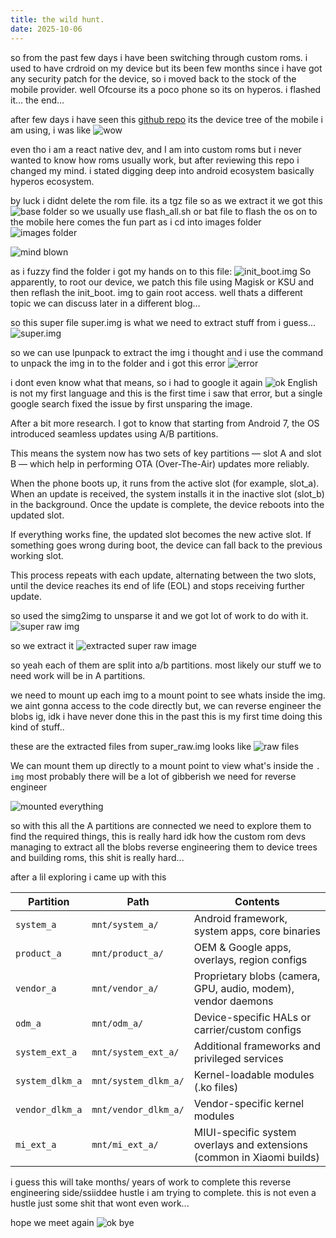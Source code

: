 ```yaml
---
title: the wild hunt.
date: 2025-10-06
---
```


so from the past few days i have been switching through custom roms.
i used to have crdroid on my device but its been few months since i have got any security patch for the device, so i moved back to the stock of the mobile provider.
well Ofcourse its a poco phone so its on hyperos.
i flashed it... the end...

after few days i have seen this [github repo](https://github.com/peridot-dev/android_device_xiaomi_peridot) its the device tree of the mobile i am using, i was like
![wow](https://media.tenor.com/h3dU1jihA54AAAAi/woah-po.gif)

even tho i am a react native dev, and I am into custom roms but i never wanted to know how roms usually work, but after reviewing this repo i changed my mind. i stated digging deep into android ecosystem basically hyperos ecosystem.

by luck i didnt delete the rom file.
its a tgz file so as we extract it we got this
![base folder](https://i.postimg.cc/NjXm6k6f/image.png)
so we usually use flash_all.sh or bat file to flash the os on to the mobile
here comes the fun part as i cd into images folder
![images folder](https://i.postimg.cc/NM8wmSMd/image.png)

![mind blown](https://media1.tenor.com/m/3eIvVsG3yPYAAAAd/the-universe-tim-and-eric-mind-blown.gif)


as i fuzzy find the folder i got my hands on to this file:
![init_boot.img](https://i.postimg.cc/wjrBx13b/image.png)
So apparently, to root our device, we patch this file using Magisk or KSU and then reflash the init_boot. img to gain root access.
well thats a different topic we can discuss later in a different blog...


so this super file super.img is what we need to extract stuff from i guess...
![super.img](https://i.postimg.cc/h4NMmr6B/image.png)

so we can use lpunpack to extract the img i thought 
and i use the command to unpack the img in to the folder and i got this error
![error](https://i.postimg.cc/MHw7sPSB/image.png)

i dont even know what that means, so i had to google it again
![ok](https://media1.tenor.com/m/tEEjB0RnxyAAAAAC/puppet-awkward.gif)
English is not my first language and this is the first time i saw that error, but a single google search fixed the issue by first unsparing the image.

After a bit more research. I got to know that starting from Android 7, the OS introduced seamless updates using A/B partitions.

This means the system now has two sets of key partitions — slot A and slot B — which help in performing OTA (Over-The-Air) updates more reliably.

When the phone boots up, it runs from the active slot (for example, slot_a). When an update is received, the system installs it in the inactive slot (slot_b) in the background. Once the update is complete, the device reboots into the updated slot.

If everything works fine, the updated slot becomes the new active slot. If something goes wrong during boot, the device can fall back to the previous working slot.

This process repeats with each update, alternating between the two slots, until the device reaches its end of life (EOL) and stops receiving further update.

so used the simg2img to unsparse it and we got lot of work to do with it.
![super raw img](https://i.postimg.cc/hGh005RL/image.png)

so we extract it 
![extracted super raw image](https://i.postimg.cc/kGV33cSX/image.png)

so yeah each of them are split into a/b partitions. most likely our stuff we to need work will be in A partitions.

we need to mount up each img to a mount point to see whats inside the img. we aint gonna access to the code directly but, we can reverse engineer the blobs ig, idk i have never done this in the past this is my first time doing this kind of stuff..

 these are the extracted files from super_raw.img looks like
![raw files](https://i.postimg.cc/BbChzPYx/image.png)

We can mount them up directly to a mount point to view what's inside the `. img` most probably there will be a lot of gibberish we need for reverse engineer 

![mounted everything](https://i.postimg.cc/tJYR5d0f/image.png)

so with this all the A partitions are connected we need to explore them to find the required things, this is really hard idk how the custom rom devs managing to extract all the blobs reverse engineering them to device trees and building roms, this shit is really hard...

after a lil exploring i came up with this

| Partition       | Path                 | Contents                                                               |
| --------------- | -------------------- | ---------------------------------------------------------------------- |
| `system_a`      | `mnt/system_a/`      | Android framework, system apps, core binaries                          |
| `product_a`     | `mnt/product_a/`     | OEM & Google apps, overlays, region configs                            |
| `vendor_a`      | `mnt/vendor_a/`      | Proprietary blobs (camera, GPU, audio, modem), vendor daemons          |
| `odm_a`         | `mnt/odm_a/`         | Device-specific HALs or carrier/custom configs                         |
| `system_ext_a`  | `mnt/system_ext_a/`  | Additional frameworks and privileged services                          |
| `system_dlkm_a` | `mnt/system_dlkm_a/` | Kernel-loadable modules (.ko files)                                    |
| `vendor_dlkm_a` | `mnt/vendor_dlkm_a/` | Vendor-specific kernel modules                                         |
| `mi_ext_a`      | `mnt/mi_ext_a/`      | MIUI-specific system overlays and extensions (common in Xiaomi builds) |

i guess this will take months/ years of work to complete this reverse engineering side/ssiiddee hustle i am trying to complete. this is not even a hustle just some shit that wont even work...

hope we meet again
![ok bye](https://media1.tenor.com/m/d-1mV4lldnkAAAAd/simpsons-homer-simpson.gif)
